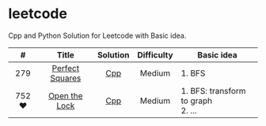 # leetcode
Cpp and Python Solution for Leetcode with Basic idea. 

| # | Title | Solution | Difficulty | Basic idea |
|:-:| :---: | :------: | :--------: | ---------- |
| 279 | [Perfect Squares](https://leetcode-cn.com/problems/perfect-squares/) | [Cpp](https://github.com/Fieldwater/leetcode/blob/master/cpp/279_Perfect_Squares.cpp) | Medium | 1. BFS |
| 752 &hearts;| [Open the Lock](https://leetcode-cn.com/problems/open-the-lock) | [Cpp](https://github.com/Fieldwater/leetcode/blob/master/cpp/752_open_the_lock.cpp) | Medium | 1. BFS: transform to graph<br>2. ... |
